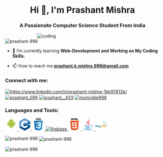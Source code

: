 <h1 align="center">Hi 👋, I'm Prashant Mishra</h1>
<h3 align="center">A Passionate Computer Science Student From India</h3>

<img align="right" alt="coding" width="400" src="https://user-images.githubusercontent.com/55389276/140866485-8fb1c876-9a8f-4d6a-98dc-08c4981eaf70.gif">

<p align="left"> <img src="https://komarev.com/ghpvc/?username=prashant-998&label=Profile%20views&color=0e75b6&style=flat" alt="prashant-998" /> </p>

- 🌱 I’m currently learning **Web-Development and Working on My Coding Skills.**

- 📫 How to reach me **prashant.k.mishra.998@gmail.com**

<h3 align="left">Connect with me:</h3>
<p align="left">
<a href="https://linkedin.com/in/https://www.linkedin.com/in/prashant-mishra-1bb97812b/" target="blank"><img align="center" src="https://raw.githubusercontent.com/rahuldkjain/github-profile-readme-generator/master/src/images/icons/Social/linked-in-alt.svg" alt="https://www.linkedin.com/in/prashant-mishra-1bb97812b/" height="30" width="40" /></a>
<a href="https://www.codechef.com/users/prashant_099" target="blank"><img align="center" src="https://cdn.jsdelivr.net/npm/simple-icons@3.1.0/icons/codechef.svg" alt="prashant_099" height="30" width="40" /></a>
<a href="https://www.leetcode.com/prashant__433" target="blank"><img align="center" src="https://raw.githubusercontent.com/rahuldkjain/github-profile-readme-generator/master/src/images/icons/Social/leet-code.svg" alt="prashant__433" height="30" width="40" /></a>
<a href="https://auth.geeksforgeeks.org/user/invincible998" target="blank"><img align="center" src="https://raw.githubusercontent.com/rahuldkjain/github-profile-readme-generator/master/src/images/icons/Social/geeks-for-geeks.svg" alt="invincible998" height="30" width="40" /></a>
</p>

<h3 align="left">Languages and Tools:</h3>
<p align="left"> <a href="https://developer.android.com" target="_blank" rel="noreferrer"> <img src="https://raw.githubusercontent.com/devicons/devicon/master/icons/android/android-original-wordmark.svg" alt="android" width="40" height="40"/> </a> <a href="https://www.w3schools.com/cpp/" target="_blank" rel="noreferrer"> <img src="https://raw.githubusercontent.com/devicons/devicon/master/icons/cplusplus/cplusplus-original.svg" alt="cplusplus" width="40" height="40"/> </a> <a href="https://www.w3schools.com/css/" target="_blank" rel="noreferrer"> <img src="https://raw.githubusercontent.com/devicons/devicon/master/icons/css3/css3-original-wordmark.svg" alt="css3" width="40" height="40"/> </a> <a href="https://firebase.google.com/" target="_blank" rel="noreferrer"> <img src="https://www.vectorlogo.zone/logos/firebase/firebase-icon.svg" alt="firebase" width="40" height="40"/> </a> <a href="https://www.w3.org/html/" target="_blank" rel="noreferrer"> <img src="https://raw.githubusercontent.com/devicons/devicon/master/icons/html5/html5-original-wordmark.svg" alt="html5" width="40" height="40"/> </a> <a href="https://www.java.com" target="_blank" rel="noreferrer"> <img src="https://raw.githubusercontent.com/devicons/devicon/master/icons/java/java-original.svg" alt="java" width="40" height="40"/> </a> <a href="https://www.mysql.com/" target="_blank" rel="noreferrer"> <img src="https://raw.githubusercontent.com/devicons/devicon/master/icons/mysql/mysql-original-wordmark.svg" alt="mysql" width="40" height="40"/> </a> </p>

<p><img align="left" src="https://github-readme-stats.vercel.app/api/top-langs?username=prashant-998&show_icons=true&locale=en&layout=compact" alt="prashant-998" /></p>

<p>&nbsp;<img align="center" src="https://github-readme-stats.vercel.app/api?username=prashant-998&show_icons=true&locale=en" alt="prashant-998" /></p>

<p><img align="center" src="https://github-readme-streak-stats.herokuapp.com/?user=prashant-998&" alt="prashant-998" /></p>
